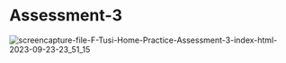 # Assessment-3
![screencapture-file-F-Tusi-Home-Practice-Assessment-3-index-html-2023-09-23-23_51_15](https://github.com/AnuradhaDas25/Assessment-3/assets/142978897/323bcb1a-283e-4ac7-9db7-b6ef1bbd66d1)
